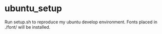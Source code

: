 # ubuntu_setup
Run setup.sh to reproduce my ubuntu develop environment.
Fonts placed in ./font/ will be installed.
